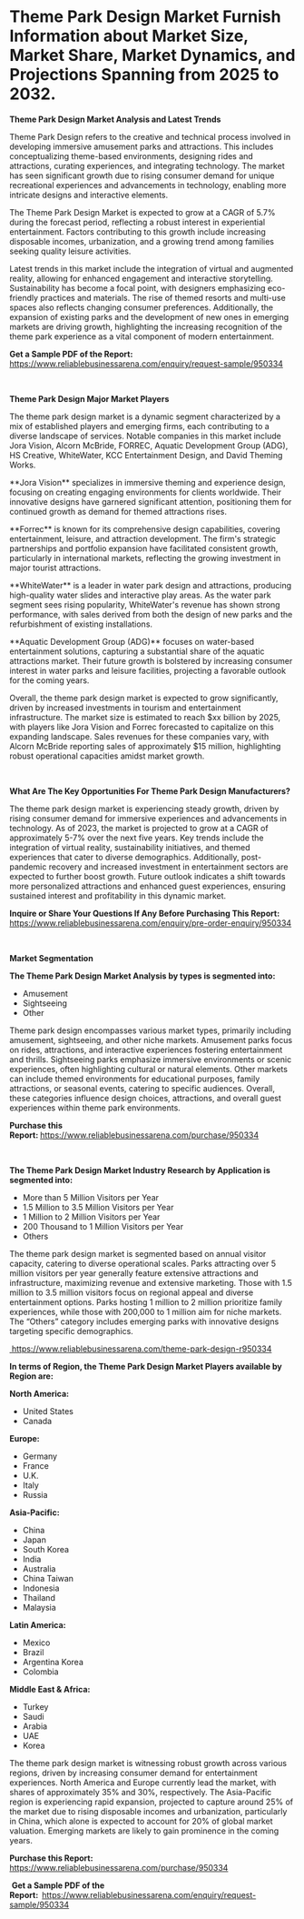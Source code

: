 <p><h1>Theme Park Design Market Furnish Information about Market Size, Market Share, Market Dynamics, and Projections Spanning from 2025 to 2032.</h1></p><p><strong>Theme Park Design Market Analysis and Latest Trends</strong></p>
<p><p>Theme Park Design refers to the creative and technical process involved in developing immersive amusement parks and attractions. This includes conceptualizing theme-based environments, designing rides and attractions, curating experiences, and integrating technology. The market has seen significant growth due to rising consumer demand for unique recreational experiences and advancements in technology, enabling more intricate designs and interactive elements.</p><p>The Theme Park Design Market is expected to grow at a CAGR of 5.7% during the forecast period, reflecting a robust interest in experiential entertainment. Factors contributing to this growth include increasing disposable incomes, urbanization, and a growing trend among families seeking quality leisure activities. </p><p>Latest trends in this market include the integration of virtual and augmented reality, allowing for enhanced engagement and interactive storytelling. Sustainability has become a focal point, with designers emphasizing eco-friendly practices and materials. The rise of themed resorts and multi-use spaces also reflects changing consumer preferences. Additionally, the expansion of existing parks and the development of new ones in emerging markets are driving growth, highlighting the increasing recognition of the theme park experience as a vital component of modern entertainment.</p></p>
<p><strong>Get a Sample PDF of the Report:&nbsp;</strong> <a href="https://www.reliablebusinessarena.com/enquiry/request-sample/950334?utm_campaign=2530&utm_medium=2&utm_source=Github&utm_content=ia&utm_term=18042025&utm_id=theme-park-design">https://www.reliablebusinessarena.com/enquiry/request-sample/950334</a></p>
<p>&nbsp;</p>
<p><strong>Theme Park Design Major Market Players</strong></p>
<p><p>The theme park design market is a dynamic segment characterized by a mix of established players and emerging firms, each contributing to a diverse landscape of services. Notable companies in this market include Jora Vision, Alcorn McBride, FORREC, Aquatic Development Group (ADG), HS Creative, WhiteWater, KCC Entertainment Design, and David Theming Works.</p><p>**Jora Vision** specializes in immersive theming and experience design, focusing on creating engaging environments for clients worldwide. Their innovative designs have garnered significant attention, positioning them for continued growth as demand for themed attractions rises.</p><p>**Forrec** is known for its comprehensive design capabilities, covering entertainment, leisure, and attraction development. The firm's strategic partnerships and portfolio expansion have facilitated consistent growth, particularly in international markets, reflecting the growing investment in major tourist attractions.</p><p>**WhiteWater** is a leader in water park design and attractions, producing high-quality water slides and interactive play areas. As the water park segment sees rising popularity, WhiteWater's revenue has shown strong performance, with sales derived from both the design of new parks and the refurbishment of existing installations.</p><p>**Aquatic Development Group (ADG)** focuses on water-based entertainment solutions, capturing a substantial share of the aquatic attractions market. Their future growth is bolstered by increasing consumer interest in water parks and leisure facilities, projecting a favorable outlook for the coming years.</p><p>Overall, the theme park design market is expected to grow significantly, driven by increased investments in tourism and entertainment infrastructure. The market size is estimated to reach $xx billion by 2025, with players like Jora Vision and Forrec forecasted to capitalize on this expanding landscape. Sales revenues for these companies vary, with Alcorn McBride reporting sales of approximately $15 million, highlighting robust operational capacities amidst market growth.</p></p>
<p>&nbsp;</p>
<p><strong>What Are The Key Opportunities For Theme Park Design Manufacturers?</strong></p>
<p><p>The theme park design market is experiencing steady growth, driven by rising consumer demand for immersive experiences and advancements in technology. As of 2023, the market is projected to grow at a CAGR of approximately 5-7% over the next five years. Key trends include the integration of virtual reality, sustainability initiatives, and themed experiences that cater to diverse demographics. Additionally, post-pandemic recovery and increased investment in entertainment sectors are expected to further boost growth. Future outlook indicates a shift towards more personalized attractions and enhanced guest experiences, ensuring sustained interest and profitability in this dynamic market.</p></p>
<p><strong>Inquire or Share Your Questions If Any Before Purchasing This Report:</strong> <a href="https://www.reliablebusinessarena.com/enquiry/pre-order-enquiry/950334?utm_campaign=2530&utm_medium=2&utm_source=Github&utm_content=ia&utm_term=18042025&utm_id=theme-park-design">https://www.reliablebusinessarena.com/enquiry/pre-order-enquiry/950334</a></p>
<p>&nbsp;</p>
<p><strong>Market Segmentation</strong></p>
<p><strong>The Theme Park Design Market Analysis by types is segmented into:</strong></p>
<p><ul><li>Amusement</li><li>Sightseeing</li><li>Other</li></ul></p>
<p><p>Theme park design encompasses various market types, primarily including amusement, sightseeing, and other niche markets. Amusement parks focus on rides, attractions, and interactive experiences fostering entertainment and thrills. Sightseeing parks emphasize immersive environments or scenic experiences, often highlighting cultural or natural elements. Other markets can include themed environments for educational purposes, family attractions, or seasonal events, catering to specific audiences. Overall, these categories influence design choices, attractions, and overall guest experiences within theme park environments.</p></p>
<p><strong>Purchase this Report:&nbsp;</strong><a href="https://www.reliablebusinessarena.com/purchase/950334?utm_campaign=2530&utm_medium=2&utm_source=Github&utm_content=ia&utm_term=18042025&utm_id=theme-park-design">https://www.reliablebusinessarena.com/purchase/950334</a></p>
<p>&nbsp;</p>
<p><strong>The Theme Park Design Market Industry Research by Application is segmented into:</strong></p>
<p><ul><li>More than 5 Million Visitors per Year</li><li>1.5 Million to 3.5 Million Visitors per Year</li><li>1 Million to 2 Million Visitors per Year</li><li>200 Thousand to 1 Million Visitors per Year</li><li>Others</li></ul></p>
<p><p>The theme park design market is segmented based on annual visitor capacity, catering to diverse operational scales. Parks attracting over 5 million visitors per year generally feature extensive attractions and infrastructure, maximizing revenue and extensive marketing. Those with 1.5 million to 3.5 million visitors focus on regional appeal and diverse entertainment options. Parks hosting 1 million to 2 million prioritize family experiences, while those with 200,000 to 1 million aim for niche markets. The “Others” category includes emerging parks with innovative designs targeting specific demographics.</p></p>
<p><a href="https://www.reliablebusinessarena.com/theme-park-design-r950334?utm_campaign=2530&utm_medium=2&utm_source=Github&utm_content=ia&utm_term=18042025&utm_id=theme-park-design">&nbsp;https://www.reliablebusinessarena.com/theme-park-design-r950334</a></p>
<p><strong>In terms of Region, the Theme Park Design Market Players available by Region are:</strong></p>
<p>
    <p> <strong> North America: </strong>
        <ul>
            <li>United States</li>
            <li>Canada</li>
        </ul>
        </p> 
    <p> <strong> Europe: </strong>
        <ul>
            <li>Germany</li>
            <li>France</li>
            <li>U.K.</li>
            <li>Italy</li>
            <li>Russia</li>
        </ul>
        </p> 
    <p> <strong> Asia-Pacific: </strong>
        <ul>
            <li>China</li>
            <li>Japan</li>
            <li>South Korea</li>
            <li>India</li>
            <li>Australia</li>
            <li>China Taiwan</li>
            <li>Indonesia</li>
            <li>Thailand</li>
            <li>Malaysia</li>
        </ul>
        </p> 
    <p> <strong> Latin America: </strong>
        <ul>
            <li>Mexico</li>
            <li>Brazil</li>
            <li>Argentina Korea</li>
            <li>Colombia</li>
        </ul>
        </p> 
    <p> <strong> Middle East & Africa: </strong>
        <ul>
            <li>Turkey</li>
            <li>Saudi</li>
            <li>Arabia</li>
            <li>UAE</li>
            <li>Korea</li>
        </ul>
    </p>
    </p>
<p><p>The theme park design market is witnessing robust growth across various regions, driven by increasing consumer demand for entertainment experiences. North America and Europe currently lead the market, with shares of approximately 35% and 30%, respectively. The Asia-Pacific region is experiencing rapid expansion, projected to capture around 25% of the market due to rising disposable incomes and urbanization, particularly in China, which alone is expected to account for 20% of global market valuation. Emerging markets are likely to gain prominence in the coming years.</p></p>
<p><strong>Purchase this Report: </strong><a href="https://www.reliablebusinessarena.com/purchase/950334?utm_campaign=2530&utm_medium=2&utm_source=Github&utm_content=ia&utm_term=18042025&utm_id=theme-park-design">https://www.reliablebusinessarena.com/purchase/950334</a></p>
<p>&nbsp;<strong>Get a Sample PDF of the Report:&nbsp;&nbsp;</strong><a href="https://www.reliablebusinessarena.com/enquiry/request-sample/950334?utm_campaign=2530&utm_medium=2&utm_source=Github&utm_content=ia&utm_term=18042025&utm_id=theme-park-design">https://www.reliablebusinessarena.com/enquiry/request-sample/950334</a></p>
<p><strong></strong></p>
<p><p></p><p></p><p></p></p>